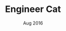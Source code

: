 ---
title: "Engineer Cat"
event: "Side Project"
date: "Aug 2016"
img: "engineercat-%.png"
category: "game"
pageurl: https://www.facebook.com/EngineerCatTD/
---